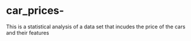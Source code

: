 # car_prices-
This is a statistical analysis of a data set that incudes the price of the cars and their features 
